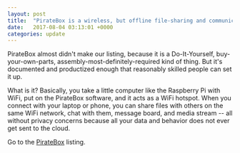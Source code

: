 ```yaml
---
layout: post
title:  "PirateBox is a wireless, but offline file-sharing and communications system"
date:   2017-08-04 03:13:01 +0000
categories: update
---
```


PirateBox almost didn't make our listing, because it is a Do-It-Yourself,
buy-your-own-parts, assembly-most-definitely-required kind of thing. But it's
documented and productized enough that reasonably skilled people can set it up.

What is it? Basically, you take a little computer like the Raspberry Pi with
WiFi, put on the PirateBox software, and it acts as a WiFi hotspot. When you
connect with your laptop or phone, you can share files with others on the 
same WiFi network, chat with them, message board, and media stream -- all
without privacy concerns because all your data and behavior does not ever
get sent to the cloud.

Go to the <a href="/products/#PirateBox">PirateBox</a> listing.

